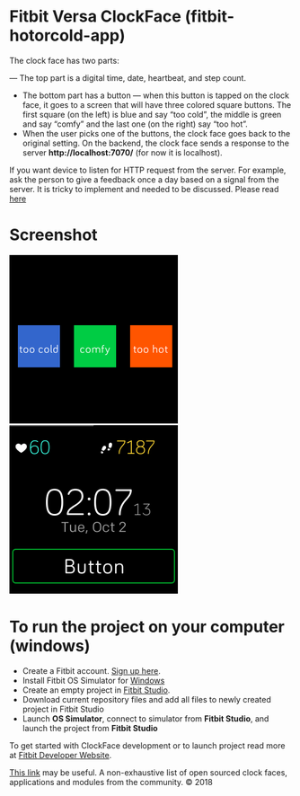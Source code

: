 # Fitbit Versa ClockFace (fitbit-hotorcold-app)

The clock face has two parts:

— The top part is a digital time, date, heartbeat, and step count. 
- The bottom part has a button — when this button is tapped on the clock face, it goes to a screen that will have three colored square buttons. The first square (on the left) is blue and say “too cold”, the middle is green and say “comfy” and the last one (on the right) say “too hot”. 
- When the user picks one of the buttons, the clock face goes back to the original setting. On the backend, the clock face sends a response to the server **http://localhost:7070/** (for now it is localhost).

If you want device to listen for HTTP request from the server. For example, ask the person to give a feedback once a day based on a signal from the server. It is tricky to implement and needed to be discussed. Please read [here](https://community.fitbit.com/t5/SDK-Development/How-to-make-device-listen-for-http-request-from-the-server/td-p/2963102)

# Screenshot
![screen-example](./screen/image1.png)
![screen-example](./screen/image2.png)

# To run the project on your computer (windows)
  - Create a Fitbit account. [Sign up here](https://www.fitbit.com/signup).
  - Install Fitbit OS Simulator for [Windows](https://simulator-updates.fitbit.com/download/latest/win)
  - Create an empty project in [Fitbit Studio](https://studio.fitbit.com/projects).
  - Download current repository files and add all files to newly created project in Fitbit Studio
  - Launch **OS Simulator**, connect to simulator from **Fitbit Studio**, and launch the project from **Fitbit Studio**
 
To get started with ClockFace development or to launch project read more at [Fitbit Developer Website](https://dev.fitbit.com/getting-started/).

[This link](https://github.com/Fitbit/ossapps) may be useful. A non-exhaustive list of open sourced clock faces, applications and modules from the community.
© 2018
